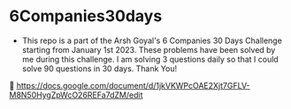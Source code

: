 # 6Companies30days

- This repo is a part of the Arsh Goyal's 6 Companies 30 Days Challenge starting from January 1st 2023. These problems have been solved by me during this challenge. I am solving 3 questions daily so that I could solve 90 questions in 30 days. Thank You!

🔗 https://docs.google.com/document/d/1jkVKWPcOAE2Xjt7GFLV-M8N50HygZpWcO26REFa7dZM/edit
